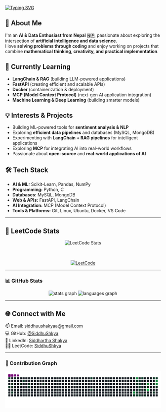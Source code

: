 [![Typing SVG](https://readme-typing-svg.herokuapp.com?font=Fira+Code&pause=1000&width=435&color=FFFFFF&lines=👋+Hi%2C+I'm+Siddhartha+Shakya)](https://git.io/typing-svg)

## 🚀 About Me  
I'm an **AI & Data Enthusiast from Nepal 🇳🇵**, passionate about exploring the intersection of **artificial intelligence and data science**.  
I love **solving problems through coding** and enjoy working on projects that combine **mathematical thinking, creativity, and practical implementation**.  

## 🌱 Currently Learning  
- **LangChain & RAG** (building LLM-powered applications)  
- **FastAPI** (creating efficient and scalable APIs)  
- **Docker** (containerization & deployment)  
- **MCP (Model Context Protocol)** (next-gen AI application integration)  
- **Machine Learning & Deep Learning** (building smarter models)  

## 💡 Interests & Projects  
- Building ML-powered tools for **sentiment analysis & NLP**  
- Exploring **efficient data pipelines** and databases (MySQL, MongoDB)  
- Experimenting with **LangChain + RAG pipelines** for intelligent applications  
- Exploring **MCP** for integrating AI into real-world workflows  
- Passionate about **open-source** and **real-world applications of AI**  

## 🛠 Tech Stack  
- **AI & ML:** Scikit-Learn, Pandas, NumPy  
- **Programming:** Python, C  
- **Databases:** MySQL, MongoDB  
- **Web & APIs:** FastAPI, LangChain  
- **AI Integration:** MCP (Model Context Protocol)  
- **Tools & Platforms:** Git, Linux, Ubuntu, Docker, VS Code  

---

## 🧩 LeetCode Stats  
<div align="center">

  <!-- Dynamic stats card -->
  <img src="https://leetcard.jacoblin.cool/S_Shakya?theme=dark&font=Baloo%20Chettan%202&ext=contest" alt="LeetCode Stats" />

  <!-- Fallback badge linking to profile -->
  <br/><br/>
  [![LeetCode](https://img.shields.io/badge/LeetCode-S_Shakya-orange?logo=leetcode&style=for-the-badge)](https://leetcode.com/S_Shakya)

</div>

---

### 📊 GitHub Stats  
<div align="center">
  <img src="https://github-readme-stats.vercel.app/api?username=SiddhuShkya&show_icons=true&include_all_commits=true&count_private=true&theme=github_dark&hide_border=true" height="150" alt="stats graph" />
  <img src="https://github-readme-stats.vercel.app/api/top-langs?username=SiddhuShkya&layout=compact&langs_count=6&theme=github_dark&hide_border=true" height="150" alt="languages graph" />
</div>

---

## 🌐 Connect with Me  
📫 Email: [siddhuushakyaa@gmail.com](mailto:siddhuushakyaa@gmail.com)  
💻 GitHub: [@SiddhuShkya](https://github.com/SiddhuShkya)  
🔗 LinkedIn: [Siddhartha Shakya](https://www.linkedin.com/in/siddhartha-shakya-5665a0236/)  
🧑‍💻 LeetCode: [SiddhuShkya](https://leetcode.com/SiddhuShkya)  

---

### 🐍 Contribution Graph  
<picture>
  <source media="(prefers-color-scheme: dark)" srcset="https://raw.githubusercontent.com/SiddhuShkya/SiddhuShkya/output/snake.svg?palette=github-dark" />
  <source media="(prefers-color-scheme: light)" srcset="https://raw.githubusercontent.com/SiddhuShkya/SiddhuShkya/output/snake.svg?palette=github-light" />
  <img src="https://raw.githubusercontent.com/SiddhuShkya/SiddhuShkya/output/snake.gif" alt="Snake animation showing contributions from 2023–2025" />
</picture>
